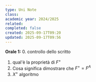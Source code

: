 ```yaml
---
type: Uni Note
class:
academic year: 2024/2025
related:
completed: false
created: 2025-09-17T09:20
updated: 2025-09-17T09:56
---
```

**Orale 1:** 
0. controllo dello scritto
1. qual'è la proprietà di $F^+$
2. Cosa significa dimostrare che $F^{+} = F^{A}$
3. $X^{+}$ algoritmo

